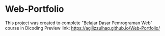 # Web-Portfolio
This project was created to complete "Belajar Dasar Pemrograman Web" course in Dicoding
Preview link: https://agilizzulhaq.github.io/Web-Portfolio/
